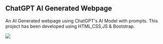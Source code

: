 ## ChatGPT AI Generated Webpage
An AI Generated webpage using ChatGPT's AI Model with prompts. This project has been developed using HTML,CSS,JS & Bootstrap. 

<img src="https://github.com/user-attachments/assets/a3ca3430-4419-413f-92b9-3a3c6c064874">
